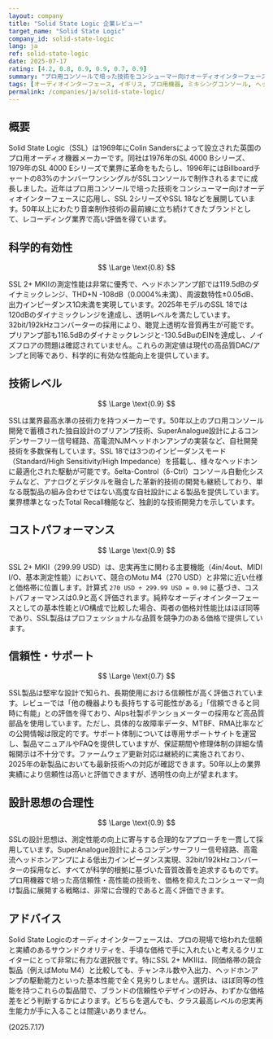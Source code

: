 ```yaml
---
layout: company
title: "Solid State Logic 企業レビュー"
target_name: "Solid State Logic"
company_id: solid-state-logic
lang: ja
ref: solid-state-logic
date: 2025-07-17
rating: [4.2, 0.8, 0.9, 0.9, 0.7, 0.9]
summary: "プロ用コンソールで培った技術をコンシューマー向けオーディオインターフェースに応用。クラス最高レベルの測定性能と信頼性を、競争力のある価格で実現している。"
tags: [オーディオインターフェース, イギリス, プロ用機器, ミキシングコンソール, ヘッドホンアンプ]
permalink: /companies/ja/solid-state-logic/
---
```


## 概要

Solid State Logic（SSL）は1969年にColin Sandersによって設立された英国のプロ用オーディオ機器メーカーです。同社は1976年のSL 4000 Bシリーズ、1979年のSL 4000 Eシリーズで業界に革命をもたらし、1996年にはBillboardチャートの83%のナンバーワンシングルがSSLコンソールで制作されるまでに成長しました。近年はプロ用コンソールで培った技術をコンシューマー向けオーディオインターフェースに応用し、SSL 2シリーズやSSL 18などを展開しています。50年以上にわたり音楽制作技術の最前線に立ち続けてきたブランドとして、レコーディング業界で高い評価を得ています。

## 科学的有効性

$$ \Large \text{0.8} $$

SSL 2+ MKIIの測定性能は非常に優秀で、ヘッドホンアンプ部では119.5dBのダイナミックレンジ、THD+N -108dB（0.0004%未満）、周波数特性±0.05dB、出力インピーダンス1Ω未満を実現しています。2025年モデルのSSL 18では120dBのダイナミックレンジを達成し、透明レベルを満たしています。32bit/192kHzコンバーターの採用により、聴覚上透明な音質再生が可能です。プリアンプ部も116.5dBのダイナミックレンジと-130.5dBuのEINを達成し、ノイズフロアの問題は確認されていません。これらの測定値は現代の高品質DAC/アンプと同等であり、科学的に有効な性能向上を提供しています。

## 技術レベル

$$ \Large \text{0.9} $$

SSLは業界最高水準の技術力を持つメーカーです。50年以上のプロ用コンソール開発で蓄積された独自設計のプリアンプ技術、SuperAnalogue設計によるコンデンサーフリー信号経路、高電流NJMヘッドホンアンプの実装など、自社開発技術を多数保有しています。SSL 18では3つのインピーダンスモード（Standard/High Sensitivity/High Impedance）を搭載し、様々なヘッドホンに最適化された駆動が可能です。δelta-Control（δ-Ctrl）コンソール自動化システムなど、アナログとデジタルを融合した革新的技術の開発も継続しており、単なる既製品の組み合わせではない高度な自社設計による製品を提供しています。業界標準となったTotal Recall機能など、独創的な技術開発力を示しています。

## コストパフォーマンス

$$ \Large \text{0.9} $$

SSL 2+ MKII（299.99 USD）は、忠実再生に関わる主要機能（4in/4out、MIDI I/O、基本測定性能）において、競合のMotu M4（270 USD）と非常に近い仕様と価格帯に位置します。計算式 `270 USD ÷ 299.99 USD = 0.90` に基づき、コストパフォーマンスは0.9と高く評価されます。純粋なオーディオインターフェースとしての基本性能とI/O構成で比較した場合、両者の価格対性能比はほぼ同等であり、SSL製品はプロフェッショナルな品質を競争力のある価格で提供しています。

## 信頼性・サポート

$$ \Large \text{0.7} $$

SSL製品は堅牢な設計で知られ、長期使用における信頼性が高く評価されています。レビューでは「他の機器よりも長持ちする可能性がある」「信頼できると同時に有能」との評価を得ており、Alps社製ポテンショメーターの採用など高品質部品を使用しています。ただし、具体的な故障率データ、MTBF、RMA比率などの公開情報は限定的です。サポート体制については専用サポートサイトを運営し、製品マニュアルやFAQを提供していますが、保証期間や修理体制の詳細な情報開示は不十分です。ファームウェア更新対応は継続的に実施されており、2025年の新製品においても最新技術への対応が確認できます。50年以上の業界実績により信頼性は高いと評価できますが、透明性の向上が望まれます。

## 設計思想の合理性

$$ \Large \text{0.9} $$

SSLの設計思想は、測定性能の向上に寄与する合理的なアプローチを一貫して採用しています。SuperAnalogue設計によるコンデンサーフリー信号経路、高電流ヘッドホンアンプによる低出力インピーダンス実現、32bit/192kHzコンバーターの採用など、すべてが科学的根拠に基づいた音質改善を追求するものです。プロ用機器で培った高信頼性・高性能の技術を、価格を抑えたコンシューマー向け製品に展開する戦略は、非常に合理的であると高く評価できます。

## アドバイス

Solid State Logicのオーディオインターフェースは、プロの現場で培われた信頼と実績のあるサウンドクオリティを、手頃な価格で手に入れたいと考えるクリエイターにとって非常に有力な選択肢です。特にSSL 2+ MKIIは、同価格帯の競合製品（例えばMotu M4）と比較しても、チャンネル数や入出力、ヘッドホンアンプの駆動能力といった基本性能で全く見劣りしません。選択は、ほぼ同等の性能を持つこれらの製品間で、ブランドの信頼性やデザインの好み、わずかな価格差をどう判断するかによります。どちらを選んでも、クラス最高レベルの忠実再生能力が手に入ることは間違いありません。

(2025.7.17)